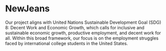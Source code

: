 # NewJeans
Our project aligns with United Nations Sustainable Development Goal (SDG) 8: Decent Work and Economic Growth, which calls for inclusive and sustainable economic growth, productive employment, and decent work for all. Within this broad framework, our focus is on the employment struggles faced by international college students in the United States.
